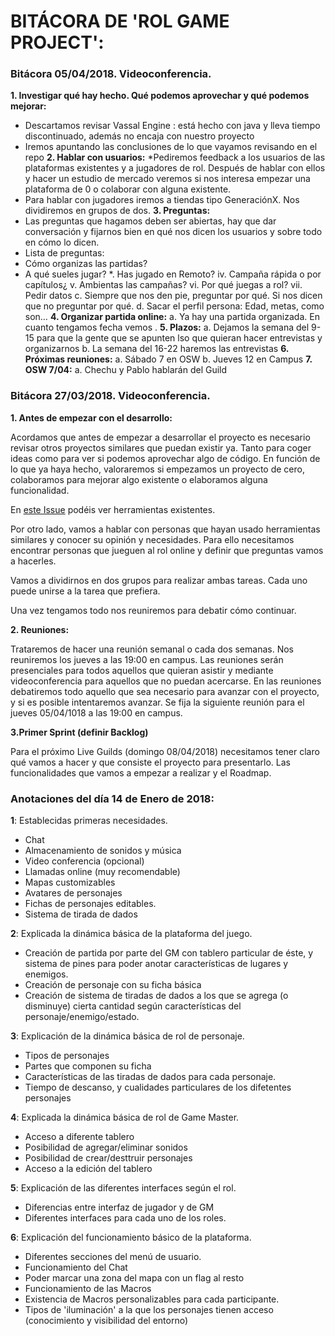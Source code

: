 # BITÁCORA DE 'ROL GAME PROJECT':

### Bitácora 05/04/2018. Videoconferencia.

**1.	Investigar qué hay hecho. Qué podemos aprovechar y qué podemos mejorar:**
*	Descartamos revisar Vassal Engine : está hecho con java y lleva tiempo discontinuado, además no encaja con nuestro proyecto
*	Iremos apuntando las conclusiones de lo que vayamos revisando en el repo
**2.	Hablar con usuarios:**
*Pediremos feedback a los usuarios de las plataformas existentes y a jugadores de rol. Después de hablar con ellos y hacer un estudio de mercado veremos si nos interesa empezar una plataforma de 0 o colaborar con alguna existente.
*	Para hablar con jugadores iremos a tiendas tipo GeneraciónX. Nos dividiremos en grupos de dos.
**3.	Preguntas:**
*	Las preguntas que hagamos deben ser abiertas, hay que dar conversación y fijarnos bien en qué nos dicen los usuarios y sobre todo en cómo lo dicen.
*	Lista de preguntas:
*	Cómo organizas las partidas?
*	A qué sueles jugar?
*.	Has jugado en Remoto?
iv.	Campaña rápida o por capítulos¿
v.	Ambientas las campañas?
vi.	Por qué juegas a rol?
vii.	Pedir datos
c.	Siempre que nos den pie, preguntar por qué. Si nos dicen que no preguntar por qué.
d.	Sacar el perfil persona: Edad, metas, como son…
**4.	Organizar partida online:**
a.	Ya hay una partida organizada. En cuanto tengamos fecha vemos .
**5.	Plazos:**
a.	Dejamos la semana del 9-15 para que la gente que se apunten lso que quieran hacer entrevistas y organizarnos
b.	La semana del  16-22 haremos las entrevistas
**6.	Próximas reuniones:**
a.	Sábado 7 en OSW
b.	Jueves 12 en Campus
**7.	OSW 7/04:**
a.	Chechu y Pablo hablarán del Guild 


### Bitácora 27/03/2018. Videoconferencia.

**1. Antes de empezar con el desarrollo:**

Acordamos que antes de empezar a desarrollar el proyecto es necesario revisar otros proyectos similares que puedan existir ya. Tanto para coger ideas como para ver si podemos aprovechar algo de código. En función de lo que ya haya hecho, valoraremos si empezamos un proyecto de cero, colaboramos para mejorar algo existente o elaboramos alguna funcionalidad.

En [este Issue](https://github.com/OSWeekends/rolgame/issues/12) podéis ver herramientas existentes.

Por otro lado, vamos a hablar con personas que hayan usado herramientas similares y conocer su opinión y necesidades. Para ello necesitamos encontrar personas que jueguen al rol online y definir que preguntas vamos a hacerles.

Vamos a dividirnos en dos grupos para realizar ambas tareas. Cada uno puede unirse a la tarea que prefiera.

Una vez tengamos todo nos reuniremos para debatir cómo continuar.

**2. Reuniones:**

Trataremos de hacer una reunión semanal o cada dos semanas. Nos reuniremos los jueves a las 19:00 en campus. 
Las reuniones serán presenciales para todos aquellos que quieran asistir y mediante videoconferencia para aquellos que no puedan acercarse.
En las reuniones debatiremos todo aquello que sea necesario para avanzar con el proyecto, y si es posible intentaremos avanzar.
Se fija la siguiente reunión para el jueves 05/04/1018 a las 19:00 en campus.

**3.Primer Sprint (definir Backlog)**

Para el próximo Live Guilds (domingo 08/04/2018) necesitamos tener claro qué vamos a hacer y que consiste el proyecto para presentarlo. Las funcionalidades que vamos a empezar a realizar y el Roadmap.


### Anotaciones del día 14 de Enero de 2018:

**1**: Establecidas primeras necesidades.

  * Chat
  * Almacenamiento de sonidos y música
  * Video conferencia (opcional)
  * Llamadas online (muy recomendable)
  * Mapas customizables
  * Avatares de personajes
  * Fichas de personajes editables.
  * Sistema de tirada de dados
  


**2**: Explicada la dinámica básica de la plataforma del juego.

  * Creación de partida por parte del GM con tablero particular de éste, y sistema de pines para poder anotar características de lugares y enemigos.
  * Creación de personaje con su ficha básica
  * Creación de sistema de tiradas de dados a los que se agrega (o disminuye) cierta cantidad según características del personaje/enemigo/estado.


**3**: Explicación de la dinámica básica de rol de personaje.
  * Tipos de personajes
  * Partes que componen su ficha
  * Características de las tiradas de dados para cada personaje.
  * Tiempo de descanso, y cualidades particulares de los difetentes personajes

**4**: Explicada la dinámica básica de rol de Game Master.
  * Acceso a diferente tablero
  * Posibilidad de agregar/eliminar sonidos
  * Posibilidad de crear/desttruir personajes
  * Acceso a la edición del tablero

**5**: Explicación de las diferentes interfaces según el rol.

  * Diferencias entre interfaz de jugador y de GM
  * Diferentes interfaces para cada uno de los roles.

**6**: Explicación del funcionamiento básico de la plataforma.
  * Diferentes secciones del menú de usuario.
  * Funcionamiento del Chat
  * Poder marcar una zona del mapa con un flag al resto
  * Funcionamiento de las Macros
  * Existencia de Macros personalizables para cada participante.
  * Tipos de 'iluminación' a la que los personajes tienen acceso (conocimiento y visibilidad del entorno)
